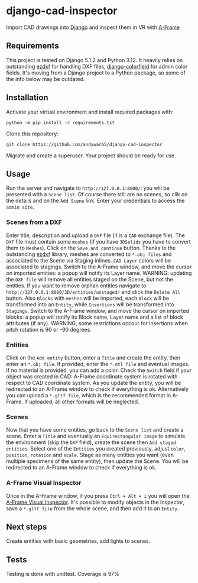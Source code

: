 # django-cad-inspector
Import CAD drawings into [Django](https://djangoproject.com) and inspect them in VR with [A-Frame](https://aframe.io/docs/1.6.0/introduction/)
## Requirements
This project is tested on Django 5.1.2 and Python 3.12. It heavily relies on outstanding [ezdxf](https://ezdxf.mozman.at/) for handling DXF files, [django-colorfield](https://github.com/fabiocaccamo/django-colorfield) for admin color fields. It's moving from a Django project to a Python package, so some of the info below may be outdated.
## Installation
Activate your virtual environment and install required packages with:
```
python -m pip install -r requirements.txt
```
Clone this repository:
```
git clone https://github.com/andywar65/django-cad-inspector
```
Migrate and create a superuser. Your project should be ready for use.
## Usage
Run the server and navigate to `http://127.0.0.1:8000/`: you will be presented with a `Scene list`. Of course there still are no scenes, so clik on the details and on the `Add Scene` link. Enter your credentials to access the `admin site`.
### Scenes from a DXF
Enter title, description and upload a `DXF` file (it is a `CAD` exchange file). The `DXF` file must contain some `meshes` (if you have `3DSolids` you have to convert them to `Meshes`). Click on the `Save and continue` button.  Thanks to the outstanding [ezdxf](https://ezdxf.mozman.at/) library, meshes are converted to `*.obj files` and associated to the Scene via Staging inlines. `CAD Layer` colors will be associated to stagings. Switch to the A-Frame window, and move the cursor on imported entities: a popup will notify its Layer name.
WARNING: updating the `DXF file` will remove all entities staged on the Scene, but not the entities. If you want to remove orphan entities navigate to `http://127.0.0.1:8000/3D/entities/unstaged/` and click the `Delete All` button.
Also `Blocks` with `meshes` will be imported, each `Block` will be transformed into an `Entity`, while `Insertions` will be transformed into `Stagings`. Switch to the A-Frame window, and move the cursor on imported blocks: a popup will notify its Block name, Layer name and a list of block attributes (if any).
WARNING, some restrictions occour for insertions when pitch rotation is 90 or -90 degrees.
### Entities
Click on the `Add entity` button, enter a `Title` and create the entity, then enter an `*.obj file`. If provided, enter the `*.mtl file` and eventual images. If no material is provided, you can add a color. Check the `Switch` field if your object was created in CAD: A-Frame coordinate system is rotated with respect to CAD coordinate system. As you update the entity, you will be redirected to an A-Frame window to check if everything is ok.
Alternatively you can upload a `*.gltf file`, which is the recommended format in A-Frame. If uploaded, all other formats will be neglected.
### Scenes
Now that you have some entities, go back to the `Scene list` and create a scene. Enter a `Title` and eventually an `Equirectangular image` to simulate the environment (skip the `DXF` field), create the scene then `Add staged entities`. Select one of the `Entities` you created previously, adjust `color`, `position`, `rotation` and `scale`. Stage as many entities you want (even multiple specimens of the same entity), then update the Scene. You will be redirected to an A-Frame window to check if everything is ok.
### A-Frame Visual Inspector
Once in the A-Frame window, if you press `Ctrl + Alt + i` you will open the [A-Frame Visual Inspector](https://aframe.io/docs/1.6.0/introduction/visual-inspector-and-dev-tools.html). It's possible to modify objects in the Inspector, save a `*.gltf file` from the whole scene, and then add it to an `Entity`.
## Next steps
Create entities with basic geometries, add lights to scenes.
## Tests
Testing is done with unittest. Coverage is 97%
